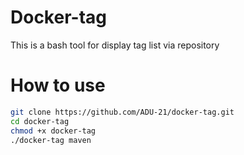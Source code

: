 # Docker-tag
This is a bash tool for display tag list via repository

# How to use
```bash
git clone https://github.com/ADU-21/docker-tag.git
cd docker-tag
chmod +x docker-tag
./docker-tag maven
```

